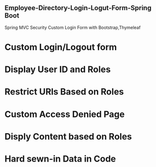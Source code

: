 ## Employee-Directory-Login-Logut-Form-Spring Boot
Spring MVC Security Custom Login Form with Bootstrap,Thymeleaf

# Custom Login/Logout form 
# Display User ID and Roles
# Restrict URls Based on Roles
# Custom Access Denied Page
# Disply Content based on Roles
# Hard sewn-in Data in Code

